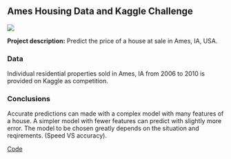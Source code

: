 ## Ames Housing Data and Kaggle Challenge 
<img src="images/house.jpg?raw=true"/>

**Project description:** Predict the price of a house at sale in Ames, IA, USA. 

### Data

Individual residential properties sold in Ames, IA from 2006 to 2010 is provided on Kaggle as competition.

### Conclusions

Accurate predictions can made with a complex model with many features of a house. A simpler model with fewer features can predict with slightly more error. The model to be chosen greatly depends on the situation and reqirements. (Speed VS accuracy).


[Code](https://github.com/tayjx1987/Project-2)

